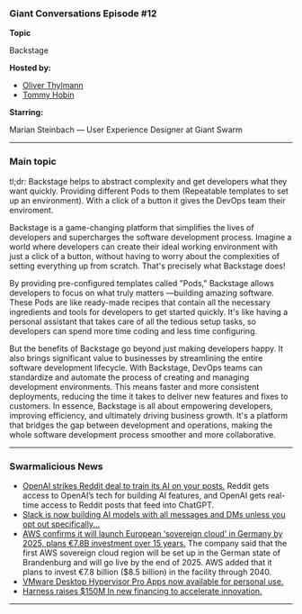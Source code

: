 
### Giant Conversations Episode #12

**Topic** 

Backstage

**Hosted by:** 

* [Oliver Thylmann](https://twitter.com/othylmann)
* [Tommy Hobin](https://twitter.com/tommyhobin)

**Starring:** 

Marian Steinbach — User Experience Designer at Giant Swarm

------------------------------------------------------------------------------------------------------------------------------
### Main topic

tl;dr: Backstage helps to abstract complexity and get developers what they want quickly. Providing different Pods to them (Repeatable templates to set up an environment). With a click of a button it gives the DevOps team their enviroment. 

Backstage is a game-changing platform that simplifies the lives of developers and supercharges the software development process. Imagine a world where developers can create their ideal working environment with just a click of a button, without having to worry about the complexities of setting everything up from scratch. That's precisely what Backstage does!

By providing pre-configured templates called "Pods," Backstage allows developers to focus on what truly matters —building amazing software. These Pods are like ready-made recipes that contain all the necessary ingredients and tools for developers to get started quickly. It's like having a personal assistant that takes care of all the tedious setup tasks, so developers can spend more time coding and less time configuring.

But the benefits of Backstage go beyond just making developers happy. It also brings significant value to businesses by streamlining the entire software development lifecycle. With Backstage, DevOps teams can standardize and automate the process of creating and managing development environments. This means faster and more consistent deployments, reducing the time it takes to deliver new features and fixes to customers. In essence, Backstage is all about empowering developers, improving efficiency, and ultimately driving business growth. It's a platform that bridges the gap between development and operations, making the whole software development process smoother and more collaborative. 


------------------------------------------------------------------------------------------------------------------------------

### Swarmalicious News 

- [OpenAI strikes Reddit deal to train its AI on your posts.](https://www.theverge.com/2024/5/16/24158529/reddit-openai-chatgpt-api-access-advertising) Reddit gets access to OpenAI’s tech for building AI features, and OpenAI gets real-time access to Reddit posts that feed into ChatGPT.
- [Slack is now building AI models with all messages and DMs unless you opt out specifically...](https://awscommunity.social/@Quinnypig/112452921509401306)
- [AWS confirms it will launch European ‘sovereign cloud’ in Germany by 2025, plans €7.8B investment over 15 years.](https://techcrunch.com/2024/05/14/aws-confirms-european-sovereign-cloud-to-launch-in-germany-by-2025-plans-e7-8b-investment-over-15-years/) The company said that the first AWS sovereign cloud region will be set up in the German state of Brandenburg and will go live by the end of 2025. AWS added that it plans to invest €7.8 billion ($8.5 billion) in the facility through 2040.
- [VMware Desktop Hypervisor Pro Apps now available for personal use.](https://blogs.vmware.com/cloud-foundation/2024/05/14/vmware-desktop-hypervisor-pro-apps-now-available-for-personal-use/)
- [Harness raises $150M In new financing to accelerate innovation.](https://www.harness.io/blog/celebrating-150m-in-new-financing-to-accelerate-innovation)

------------------------------------------------------------------------------------------------------------------------------
